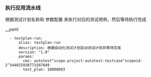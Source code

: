### 执行应用流水线

根据测试计划名称和 参数配置 来执行对应的测试用例，然后等待执行完成

__yaml

      - testplan-run:
          alias: testplan-run
          description: 根据自动化测试计划启动测试计划并等待完成
          version: "1.0"
          params:
            cms: autotest^scope-project-autotest-testcase^scopeid-2^344025938771587849
            test_plan: 10000093